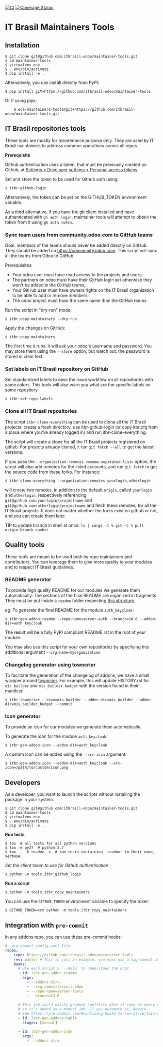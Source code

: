 [![CI](https://github.com/itbrasil-odoo/maintainer-tools/actions/workflows/ci.yml/badge.svg)](https://github.com/itbrasil-odoo/maintainer-tools/actions/workflows/ci.yml)
[![Coverage Status](https://img.shields.io/coveralls/itbrasil-odoo/maintainer-tools.svg)](https://coveralls.io/r/itbrasil-odoo/maintainer-tools?branch=master)

# IT Brasil Maintainers Tools

## Installation

    $ git clone git@github.com:itbrasil-odoo/maintainer-tools.git
    $ cd maintainer-tools
    $ virtualenv env
    $ . env/bin/activate
    $ pip install -e .

Alternatively, you can install directly from PyPI:

    $ pip install git+https://github.com/itbrasil-odoo/maintainer-tools 

Or if using pipx:

        $ oca-maintainers-tools@git+https://github.com/itbrasil-odoo/maintainer-tools.git

## IT Brasil repositories tools

These tools are mostly for maintenance purpose only.
They are used by IT Brasil maintainers to address common operations across all repos.

**Prerequisite**

Github authentication uses a token, that must be previously created on Github, at
[Settings > Developer settings > Personal access tokens](https://github.com/settings/tokens).


Set and store the token to be used for Github auth using:

    $ itbr-github-login

Alternatively, the token can be set on the GITHUB_TOKEN environment variable.

As a third alternative, if you have the [gh](https://cli.github.com/) client installed
and have authenticated with `gh auth login`, maintainer tools will attempt to obtain the
token from it using `gh auth token`.

### Sync team users from community.odoo.com to GitHub teams

Goal: members of the teams should never be added directly on GitHub.
They should be added on https://community.odoo.com. This script will
sync all the teams from Odoo to GitHub.

Prerequisites:

* Your odoo user must have read access to the projects and users;
* The partners on odoo must have their GitHub login set otherwise they won't
  be added in the GitHub teams;
* Your GitHub user must have owners rights on the IT Brasil organization to be
  able to add or remove members;
* The odoo project must have the same name than the GitHub teams.

Run the script in "dry-run" mode:

    $ itbr-copy-maintainers --dry-run

Apply the changes on GitHub:

    $ itbr-copy-maintainers

The first time it runs, it will ask your odoo's username and password.
You may store them using the `--store` option, but watch out: the password is stored in clear text.


### Set labels on IT Brasil repository on GitHub

Set standardized labels to ease the issue workflow on all repositories with same colors.
This tools will also warn you what are the specific labels on some repository

    $ itbr-set-repo-labels


### Clone all IT Brasil repositories

The script `itbr-clone-everything` can be used to clone all the IT Brasil projects:
create a fresh directory, use itbr-github-login (or copy itbr.cfg from a place
where you've already logged in) and run itbr-clone-everything.

The script will create a clone for all the IT Brasil projects registered on
github. For projects already cloned, it run `git fetch --all` to get the
latest versions.

If you pass the `--organization-remotes
<comma-separated-list>` option, the script will also add remotes for the listed
accounts, and run `git fetch` to get the source code from these forks. For instance:

    $ itbr-clone-everything --organization-remotes yourlogin,otherlogin

will create two remotes, in addition to the default `origin`, called
`yourlogin` and `otherlogin`, respectively referencing
`git@github.com:yourlogin/projectname` and
`git@github.com:otherlogin/projectname` and fetch these remotes, for all the
IT Brasil projects. It does not matter whether the forks exist on github or not, and
you can create them later.

TIP to update branch in shell at once: `ls | xargs -I % git -C % pull origin branch_number`


## Quality tools

These tools are meant to be used both by repo maintainers and contributors.
You can leverage them to give more quality to your modules and to respect IT Brasil guidelines.


### README generator

To provide high quality README for our modules we generate them automatically.
The sections of the final README are organized in fragments.
They must be put inside a `readme` folder respecting [this structure](./template/module/readme).

eg.
To generate the final README for the module `auth_keycloak`:

    $ itbr-gen-addon-readme --repo-name=server-auth --branch=10.0 --addon-dir=auth_keycloak

The result will be a fully PyPI compliant README.rst in the root of your module.

You may also use this script for your own repositories by specifying this
additional argument `--org-name=myorganisation`


### Changelog generator using towncrier

To facilitate the generation of the changelog of addons, we have a
small wrapper around [towncrier](https://pypi.org/project/towncrier/).
For example, this will update HISTORY.rst for `mis_builder` and `mis_builder_budget`
with the version found in their manifest:

    $ itbr-towncrier --repo=mis-builder --addon-dir=mis_builder --addon-dir=mis_builder_budget --commit


### Icon generator

To provide an icon for our modules we generate them automatically.

To generate the icon for the module `auth_keycloak`:

    $ itbr-gen-addon-icon --addon-dir=auth_keycloak

A custom icon can be added using the `--src-icon` argument:

    $ itbr-gen-addon-icon --addon-dir=auth_keycloak --src-icon=/path/to/custom/icon.png


## Developers

As a developer, you want to launch the scripts without installing the
package in your system.

    $ git clone git@github.com:itbrasil-odoo/maintainer-tools.git
    $ cd maintainer-tools
    $ virtualenv env
    $ . env/bin/activate
    $ pip install -e .

**Run tests**

    $ tox  # all tests for all python versions
    $ tox -e py27  # python 2.7
    $ tox -- -k readme -v  # run tests containing 'readme' in their name, verbose

**Set the client token to use for Github* authentication*

    $ python -m tools.itbr_github_login

**Run a script**

    $ python -m tools.itbr_copy_maintainers

You can use the `GITHUB_TOKEN` environment variable to specify the token

    $ GITHUB_TOKEN=xxx python -m tools.itbr_copy_maintainers

## Integration with `pre-commit`

In any addons repo, you can use these pre-commit hooks:

```yaml
# .pre-commit-config.yaml file
repos:
  - repo: https://github.com/itbrasil-odoo/maintainer-tools
    rev: master # This is just an example; you must use a tag/commit instead!
    hooks:
      # Use each script's `--help` to understand the args
      - id: itbr-gen-addon-readme
        args:
          - --addons-dir=.
          - --org-name=itbrasil-odoo
          - --repo-name=server-tools
          - --branch=13.0

      # This job could easily produce conflicts when it runs on every commit,
      # so it's added as a manual job. If you automate it, beware.
      # See https://pre-commit.com/#confining-hooks-to-run-at-certain-stages
      - id: itbr-gen-addons-table
        stages: [manual]

      - id: itbr-gen-addon-icon
        args:
          - --addons-dir=.
```
